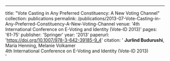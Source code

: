---
title: "Vote Casting in Any Preferred Constituency: A New Voting Channel"
collection: publications
permalink: /publications/2013-07-Vote-Casting-in-Any-Preferred-Constituency-A-New-Voting-Channel
venue: '4th International Conference on E-Voting and Identity (Vote-ID 2013)'
pages: '61-75'
publisher: 'Springer'
year: '2013'
paperurl: 'https://doi.org/10.1007/978-3-642-39185-9_4'
citation: ' <b>Jurlind Budurushi</b>,  Maria Henning,  Melanie Volkamer</br> 4th International Conference on E-Voting and Identity (Vote-ID 2013)</br>'